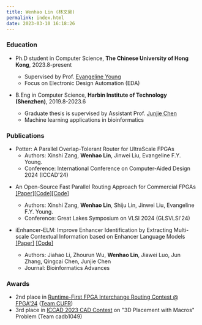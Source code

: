 ```yaml
---
title: Wenhao Lin (林文昊)
permalink: index.html
date: 2023-03-10 16:18:26
---
```


### Education

+ Ph.D student in Computer Science, **The Chinese University of Hong Kong**, 2023.8-present 
  + Supervised by Prof. [Evangeline Young](https://www.cse.cuhk.edu.hk/~fyyoung/)
  + Focus on Electronic Design Automation (EDA)

+ B.Eng in Computer Science, **Harbin Institute of Technology (Shenzhen)**, 2019.8-2023.6
  + Graduate thesis is supervised by Assistant Prof. [Junjie Chen](http://faculty.hitsz.edu.cn/chenjunjie)
  + Machine learning applications in bioinformatics

### Publications
+ Potter: A Parallel Overlap-Tolerant Router for UltraScale FPGAs
  + Authors: Xinshi Zang, **Wenhao Lin**, Jinwei Liu, Evangeline F.Y. Young.
  + Conference: International Conference on Computer-Aided Design 2024 (ICCAD'24)

<!-- + [Coming soon] One paper is accepted by ICCAD'24. -->

+ An Open-Source Fast Parallel Routing Approach for Commercial FPGAs [[Paper]](https://dl.acm.org/doi/abs/10.1145/3649476.3658714)[[Code]](https://github.com/Xilinx/fpga24_routing_contest/tree/2nd-cufr)[[Code]](https://github.com/xszang/parallel-routing)
  + Authors: Xinshi Zang, **Wenhao Lin**, Shiju Lin, Jinwei Liu, Evangeline F.Y. Young.
  + Conference: Great Lakes Symposium on VLSI 2024 (GLSVLSI'24)

+ iEnhancer-ELM: Improve Enhancer Identification by Extracting Multi-scale Contextual Information based on Enhancer Language Models [[Paper]](https://doi.org/10.1093/bioadv/vbad043) [[Code]](https://github.com/chen-bioinfo/iEnhancer-ELM)
  + Authors: Jiahao Li, Zhourun Wu, **Wenhao Lin**, Jiawei Luo, Jun Zhang, Qingcai Chen, Junjie Chen
  + Journal: Bioinformatics Advances

### Awards

+ 2nd place in [Runtime-First FPGA Interchange Routing Contest @ FPGA'24](https://xilinx.github.io/fpga24_routing_contest/) ([Team CUFR](https://github.com/Xilinx/fpga24_routing_contest/tree/2nd-cufr))
+ 3rd place in [ICCAD 2023 CAD Contest](https://iccad-contest.org/Problems.html) on "3D Placement with Macros" Problem (Team cadb1049)